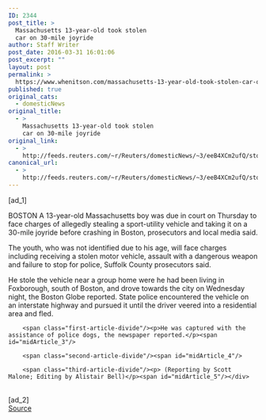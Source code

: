```yaml
---
ID: 2344
post_title: >
  Massachusetts 13-year-old took stolen
  car on 30-mile joyride
author: Staff Writer
post_date: 2016-03-31 16:01:06
post_excerpt: ""
layout: post
permalink: >
  https://www.whenitson.com/massachusetts-13-year-old-took-stolen-car-on-30-mile-joyride/
published: true
original_cats:
  - domesticNews
original_title:
  - >
    Massachusetts 13-year-old took stolen
    car on 30-mile joyride
original_link:
  - >
    http://feeds.reuters.com/~r/Reuters/domesticNews/~3/eeB4XCm2ufQ/story01.htm
canonical_url:
  - >
    http://feeds.reuters.com/~r/Reuters/domesticNews/~3/eeB4XCm2ufQ/story01.htm
---
```

 [ad_1]
<br><div id="articleText">
<span id="midArticle_start"/>

<span class="focusParagraph" readability="5"><p><span class="articleLocation">BOSTON</span> A 13-year-old Massachusetts boy was due in court on Thursday to face charges of allegedly stealing a sport-utility vehicle and taking it on a 30-mile joyride before crashing in Boston, prosecutors and local media said.</p></span><span id="midArticle_0"/><p>The youth, who was not identified due to his age, will face charges including receiving a stolen motor vehicle, assault with a dangerous weapon and failure to stop for police, Suffolk County prosecutors said.</p><span id="midArticle_1"/><p>He stole the vehicle near a group home were he had been living in Foxborough, south of Boston, and drove towards the city on Wednesday night, the Boston Globe reported. State police encountered the vehicle on an interstate highway and pursued it until the driver veered into a residential area and fled.</p><span id="midArticle_2"/>
        
        <span class="first-article-divide"/><p>He was captured with the assistance of police dogs, the newspaper reported.</p><span id="midArticle_3"/>
        
        <span class="second-article-divide"/><span id="midArticle_4"/>
        
        <span class="third-article-divide"/><p> (Reporting by Scott Malone; Editing by Alistair Bell)</p><span id="midArticle_5"/></div>
<br>[ad_2]
<br><a href="http://feeds.reuters.com/~r/Reuters/domesticNews/~3/eeB4XCm2ufQ/story01.htm">Source </a>